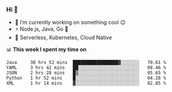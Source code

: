 ### Hi 👋

<!--
**nodejh/nodejh** is a ✨ _special_ ✨ repository because its `README.md` (this file) appears on your GitHub profile.

Here are some ideas to get you started:

- 🔭 I’m currently working on ...
- 🌱 I’m currently learning ...
- 👯 I’m looking to collaborate on ...
- 🤔 I’m looking for help with ...
- 💬 Ask me about ...
- 📫 How to reach me: ...
- 😄 Pronouns: ...
- ⚡ Fun fact: ...
-->

- 🔭 I’m currently working on something cool :wink:
- ⚡ Node.js, Java, Go :thought_balloon:
- 🤖 Serverless, Kubernetes, Cloud Native

📊 **This week I spent my time on**

<!--START_SECTION:waka-->
```text
Java     30 hrs 52 mins  █████████████████▓░░░░░░░   70.61 % 
YAML     3 hrs 42 mins   ██░░░░░░░░░░░░░░░░░░░░░░░   08.46 % 
JSON     2 hrs 28 mins   █▒░░░░░░░░░░░░░░░░░░░░░░░   05.65 % 
Python   1 hr 52 mins    █░░░░░░░░░░░░░░░░░░░░░░░░   04.28 % 
XML      1 hr 14 mins    ▓░░░░░░░░░░░░░░░░░░░░░░░░   02.85 % 
```
<!--END_SECTION:waka-->


<!--
:traffic_light: **Visitors**

![visitors](https://visitor-badge.glitch.me/badge?page_id=nodejh.nodejh)
-->
